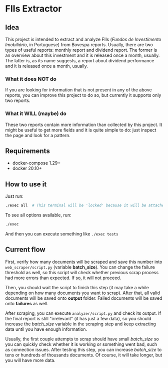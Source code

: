 # FIIs Extractor

## Idea

This project is intended to extract and analyze FIIs (*Fundos de Investimento Imobiliário*, in Portuguese) from Bovespa reports. Usually, there are two types of useful reports: monthly report and dividend report. The former is an overview about this investment and it is released once a month, usually. The latter is, as its name suggests, a report about dividend performance and it is released once a month, usually.

### What it does NOT do

If you are looking for information that is not present in any of the above reports, you can improve this project to do so, but currently it supports only two reports.

### What it WILL (maybe) do

These two reports contain more information than collected by this project. It might be useful to get more fields and it is quite simple to do: just inspect the page and look for a pattern.

## Requirements

*  docker-compose 1.29+
*  docker 20.10+

## How to use it

Just run:
```sh
./exec all  # This terminal will be 'locked' because it will be attached to all containers
```

To see all options available, run:
```sh
./exec
```

And then you can execute something like `./exec tests`

## Current flow

First, verify how many documents will be scraped and save this number into `web_scraper/script.py` (variable **batch_size**). You can change the failure threshold as well, so this script will check whether previous scrap process had more errors than expected. If so, it will not proceed.

Then, you should wait the script to finish this step (it may take a while depending on how many documents you want to scrap). After that, all valid documents will be saved onto **output** folder. Failed documents will be saved onto **failures** as well.

After scraping, you can execute `analyzer/script.py` and check its output. If the final report is still "irrelevant" (it has just a few data), so you should increase the *batch_size* variable in the scraping step and keep extracting data until you have enough information.


Usually, the first couple attempts to scrap should have small *batch_size* so you can quickly check whether it is working or something went bad, such as connection issues. After testing this step, you can increase *batch_size* to tens or hundreds of thousands documents. Of course, it will take longer, but you will have more data.

